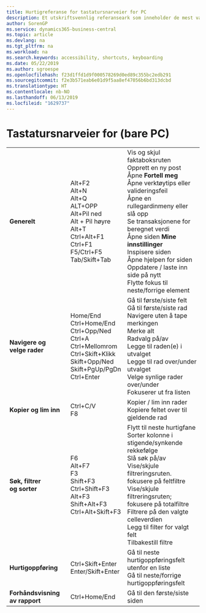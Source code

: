 ```yaml
---
title: Hurtigreferanse for tastatursnarveier for PC
description: Et utskriftsvennlig referanseark som inneholder de mest vanlige tastatursnarveiene for PC-brukere.
author: SorenGP
ms.service: dynamics365-business-central
ms.topic: article
ms.devlang: na
ms.tgt_pltfrm: na
ms.workload: na
ms.search.keywords: accessibility, shortcuts, keyboarding
ms.date: 05/22/2019
ms.author: sgroespe
ms.openlocfilehash: f23d1ffd1d9f000578269d0ed89c355bc2edb291
ms.sourcegitcommit: f2e3b571eab6e01d9f5aa8ef47056b6bd313dcbd
ms.translationtype: HT
ms.contentlocale: nb-NO
ms.lasthandoff: 06/13/2019
ms.locfileid: "1629737"
---
```

# <a name="keyboard-shortcuts-pc-only"></a>Tastatursnarveier for (bare PC)

||||  
|----------------|-----------|----------------|
|**Generelt**|Alt+F2<br />Alt+N<br />Alt+Q<br />ALT+OPP<br />Alt+Pil ned<br />Alt + Pil høyre<br />Alt+T<br />Ctrl+Alt+F1<br />Ctrl+F1<br />F5/Ctrl+F5<br />Tab/Skift+Tab<br />|Vis og skjul faktaboksruten<br />Opprett en ny post<br />Åpne **Fortell meg**<br />Åpne verktøytips eller valideringsfeil<br />Åpne en rullegardinmeny eller slå opp<br />Se transaksjonene for beregnet verdi<br />Åpne siden **Mine innstillinger**<br />Inspisere siden<br />Åpne hjelpen for siden<br />Oppdatere / laste inn side på nytt<br />Flytte fokus til neste/forrige element|
|**Navigere og<br />velge rader**| Home/End<br />Ctrl+Home/End <br />Ctrl+Opp/Ned<br />Ctrl+A <br />Ctrl+Mellomrom<br />Ctrl+Skift+Klikk<br />Skift+Opp/Ned<br />Skift+PgUp/PgDn<br />Ctrl+Enter| Gå til første/siste felt<br />Gå til første/siste rad<br />Navigere uten å tape merkingen<br />Merke alt<br />Radvalg på/av<br /> Legge til raden(e) i utvalget<br />Legge til rad over/under utvalget<br />Velge synlige rader over/under <br />Fokuserer ut fra listen|
|**Kopier og lim inn**|Ctrl+C/V<br />F8|Kopier / lim inn rader<br />Kopiere feltet over til gjeldende rad|
|**Søk, filtrer <br />og sorter**|F6<br />Alt+F7<br />F3<br />Shift+F3<br />Ctrl+Shift+F3<br />Alt+F3<br />Shift+Alt+F3<br />Ctrl+Alt+Skift+F3|Flytt til neste hurtigfane<br />Sorter kolonne i stigende/synkende rekkefølge<br />Slå søk på/av<br />Vise/skjule filtreringsruten. fokusere på feltfiltre<br />Vise/skjule filtreringsruten; fokusere på totalfiltre<br />Filtrere på den valgte celleverdien<br />Legg til filter for valgt felt<br />Tilbakestill filtre|
|**Hurtigoppføring**|Ctrl+Skift+Enter<br />Enter/Skift+Enter|Gå til neste hurtigoppføringsfelt utenfor en liste<br />Gå til neste/forrige hurtigoppføringsfelt|
|**Forhåndsvisning av rapport**|Ctrl+Home/End|Gå til den første/siste siden|

<!-- old
||||  
|----------------|-----------|----------------|
|**General**|Alt+F2<br />Alt+N<br />Alt+Q<br />Alt+Up<br />Alt+Down Arrow<br />Alt+Right Arrow<br />Alt+T<br />Ctrl+Alt+F1<br />Ctrl+F1<br />F5/Ctrl+F5<br />Tab/Shift+Tab<br />|Show and hide the FactBox pane.<br />Create a new record.<br />Open **Tell me**<br />Open tooltip or validation error<br />Open a drop-down or look up<br />See the transactions for calculated value<br />Open the **My Settings** page.<br />Inspect the page<br />Open help for the page<br />Close the current page or drop-down<br />Refresh/reload page<br />Move focus to the next/previous element|
|**Navigate &<br />select rows**| Home/End<br />Ctrl+Home/End <br />Ctrl+Up/Down<br />Ctrl+A <br />Ctrl+Space<br />Ctrl/Shift+Click<br />Shift+Up/Down<br />Shift+Page Up/Down<br />Ctrl+Enter| Go to first/last field<br />Go to first/last row<br />Navigate without losing selection<br />Select all<br />Toggle row selection<br /> Add the row/rows to the selection<br />Add row above/below to selection<br />Select visible rows above/below <br />Focus out of the list|
|**Copy & paste**|Ctrl+C<br />Ctrl+V<br />F8|Copy rows<br />Paste rows<br />Copy field above into current row|
|**Search, filter, <br />& sort**|Alt+F7<br />F3<br />Shift+F3<br />Ctrl+Shift+F3<br />Alt+F3<br />Shift+Alt+F3<br />Ctrl+Alt+Shift+F3|Move to next FastTab.<br />Sort column in ascending/descending order<br />Toggle search<br />Toggle filter pane; focus on field filters<br />Toggle filter pane; focus on totals filters<br />Filter on selected cell value<br />Add filter on selected field<br />Reset filters|
|**Quick entry**|Ctrl+Shift+Enter<br />Enter/Shift+Enter|Go to next Quick Entry field outside a list<br />Go to next/previous Quick Entry field|
|**Report preview**|Up/Down<br />Right/Left<br />Ctrl+Home/End<br />Page Up/Down|Scroll up and down the page<br />Scroll to the right/left <br />Go to the first/last page<br />Go to the previous/next page|
-->